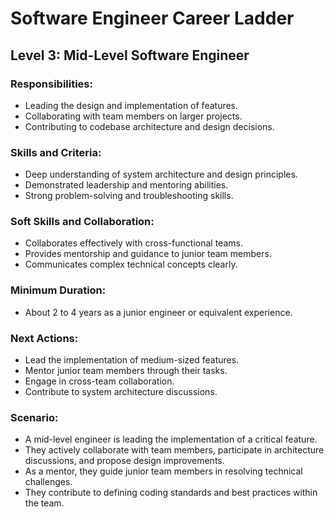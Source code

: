 # Software Engineer Career Ladder

## Level 3: Mid-Level Software Engineer

### Responsibilities:
- Leading the design and implementation of features.
- Collaborating with team members on larger projects.
- Contributing to codebase architecture and design decisions.

### Skills and Criteria:
- Deep understanding of system architecture and design principles.
- Demonstrated leadership and mentoring abilities.
- Strong problem-solving and troubleshooting skills.

### Soft Skills and Collaboration:
- Collaborates effectively with cross-functional teams.
- Provides mentorship and guidance to junior team members.
- Communicates complex technical concepts clearly.

### Minimum Duration:
- About 2 to 4 years as a junior engineer or equivalent experience.

### Next Actions:
- Lead the implementation of medium-sized features.
- Mentor junior team members through their tasks.
- Engage in cross-team collaboration.
- Contribute to system architecture discussions.

### Scenario:
- A mid-level engineer is leading the implementation of a critical feature.
- They actively collaborate with team members, participate in architecture discussions, and propose design improvements.
- As a mentor, they guide junior team members in resolving technical challenges.
- They contribute to defining coding standards and best practices within the team.

